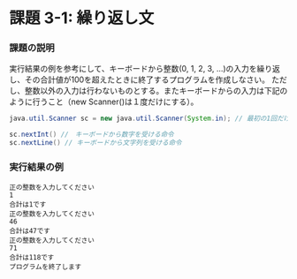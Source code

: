 # 課題 3-1: 繰り返し文

### 課題の説明
実行結果の例を参考にして、キーボードから整数(0, 1, 2, 3, ...)の入力を繰り返し、その合計値が100を超えたときに終了するプログラムを作成しなさい。
ただし、整数以外の入力は行わないものとする。またキーボードからの入力は下記のように行うこと（new Scanner()は１度だけにする）。

```java
java.util.Scanner sc = new java.util.Scanner(System.in); // 最初の1回だけ書く

sc.nextInt() //　キーボードから数字を受ける命令
sc.nextLine() // キーボードから文字列を受ける命令
```

### 実行結果の例
```
正の整数を入力してください
1
合計は1です
正の整数を入力してください
46
合計は47です
正の整数を入力してください
71
合計は118です
プログラムを終了します
```
